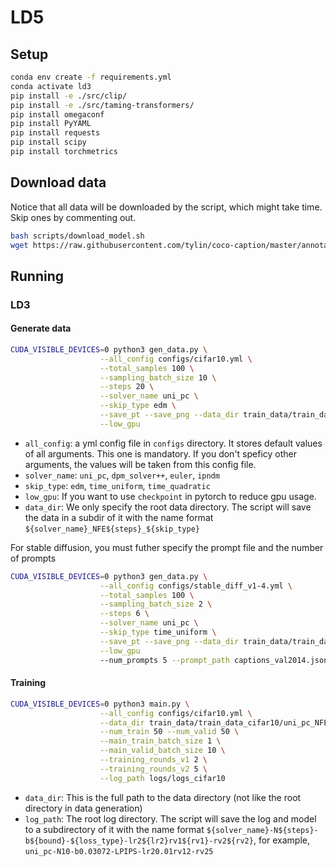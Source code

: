 # LD5

## Setup
```bash
conda env create -f requirements.yml
conda activate ld3
pip install -e ./src/clip/
pip install -e ./src/taming-transformers/
pip install omegaconf
pip install PyYAML
pip install requests
pip install scipy
pip install torchmetrics
```

## Download data
Notice that all data will be downloaded by the script, which might take time. Skip ones by commenting out.
```bash
bash scripts/download_model.sh
wget https://raw.githubusercontent.com/tylin/coco-caption/master/annotations/captions_val2014.json
``` 

## Running
### LD3
#### Generate data 
```bash
CUDA_VISIBLE_DEVICES=0 python3 gen_data.py \
                    --all_config configs/cifar10.yml \
                    --total_samples 100 \
                    --sampling_batch_size 10 \
                    --steps 20 \
                    --solver_name uni_pc \
                    --skip_type edm \
                    --save_pt --save_png --data_dir train_data/train_data_cifar10 \
                    --low_gpu
```

- `all_config`: a yml config file in `configs` directory. It stores default values of all arguments. This one is mandatory. If you don't speficy other arguments, the values will be taken from this config file.
- `solver_name`: `uni_pc`, `dpm_solver++`, `euler`, `ipndm`
- `skip_type`: `edm`, `time_uniform`, `time_quadratic`
- `low_gpu`: If you want to use `checkpoint` in pytorch to reduce gpu usage.
- `data_dir`: We only specify the root data directory. The script will save the data in a subdir of it with the name format `${solver_name}_NFE${steps}_${skip_type}`

For stable diffusion, you must futher specify the prompt file and the number of prompts
```bash
CUDA_VISIBLE_DEVICES=0 python3 gen_data.py \
                    --all_config configs/stable_diff_v1-4.yml \
                    --total_samples 100 \
                    --sampling_batch_size 2 \
                    --steps 6 \
                    --solver_name uni_pc \
                    --skip_type time_uniform \
                    --save_pt --save_png --data_dir train_data/train_data_stable_diff_v1-4 \
                    --low_gpu
                    --num_prompts 5 --prompt_path captions_val2014.json
```
#### Training 
```bash
CUDA_VISIBLE_DEVICES=0 python3 main.py \
                    --all_config configs/cifar10.yml \
                    --data_dir train_data/train_data_cifar10/uni_pc_NFE20_edm \
                    --num_train 50 --num_valid 50 \
                    --main_train_batch_size 1 \
                    --main_valid_batch_size 10 \
                    --training_rounds_v1 2 \
                    --training_rounds_v2 5 \
                    --log_path logs/logs_cifar10
```
- `data_dir`: This is the full path to the data directory (not like the root directory in data generation)
- `log_path`: The root log directory. The script will save the log and model to a subdirectory of it with the name format `${solver_name}-N${steps}-b${bound}-${loss_type}-lr2${lr2}rv1${rv1}-rv2${rv2}`, for example, `uni_pc-N10-b0.03072-LPIPS-lr20.01rv12-rv25`


